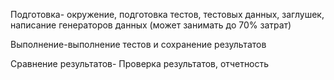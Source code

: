 Подготовка- окружение, подготовка тестов, тестовых данных, заглушек, написание генераторов данных (может занимать до 70% затрат)

Выполнение-выполнение тестов и сохранение результатов

Сравнение результатов- Проверка результатов, отчетность